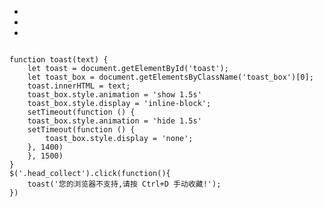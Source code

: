 <div class="header">
        <!-- 新UI-header -->
        <div class="whitehead">
            <ul>
                <a href="https://www.baidu.com"><li class="head_home"></li></a>
                <a href="#"><li class="head_live_bg"></li></a>
                <a href="#"><li class="head_news_bg"></li></a>
            </ul>
        </div>
        <div class="head_logo">
            <img src="../image/logo.png" alt="">
        </div>
        <div class="head_collect">
            <!-- 此div点击收藏的提示框 -->
        </div>
    </div>




    function toast(text) {
        let toast = document.getElementById('toast');
        let toast_box = document.getElementsByClassName('toast_box')[0];
        toast.innerHTML = text;
        toast_box.style.animation = 'show 1.5s'
        toast_box.style.display = 'inline-block';
        setTimeout(function () {
        toast_box.style.animation = 'hide 1.5s'
        setTimeout(function () {
            toast_box.style.display = 'none';
        }, 1400)
        }, 1500)
    }
    $('.head_collect').click(function(){
        toast('您的浏览器不支持,请按 Ctrl+D 手动收藏!');
    })